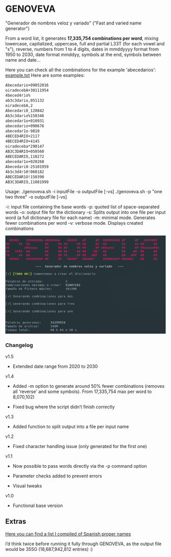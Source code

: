 # GENOVEVA

"Generador de nombres veloz y variado" ("Fast and varied name generator")

From a word list, it generates **17,335,754 combinations per word**, mixing lowercase, capitalized, uppercase, full and partial L33T (for each vowel and "s"), reverse, numbers from 1 to 4 digits, dates in mmddyyyy format from 1950 to 2030, date format mmddyy, symbols at the end, symbols between name and date...

Here you can check all the combinations for the example 'abecedarios':  
[example.txt](other_stuffs/ejemplo.txt) Here are some examples:

```
Abecedario+09052016
oiradecebA+30111954
4beced4rio%
ab3c3dario,051132
oiradecebA,2
Abecedari0_120842
Ab3c3dario%150346
abecedar1o+010931
abecedario+090676
abecedar1o-9810
4BECED4RIO+2117
4BECED4RIO+4145
oiradeceba*290147
AB3C3DARIO+050560
ABECEDARIO,110272
abecedar1o+020268
Abecedari0-25101959
4b3c3d4r10!060182
ABECEDAR1O!150390
AB3C3DARIO,11081999
```

Usage:
./genoveva.sh -i inputFile -o outputFile [-vs]
./genoveva.sh -p "one two three" -o outputFile [-vs]

-i: input file containing the base words
-p: quoted list of space-separated words
-o: output file for the dictionary
-s: Splits output into one file per input word
    (a full dictionary file for each name)
-m: minimal mode. Generates fewer combinations per word
-v: verbose mode. Displays created combinations




<p align="center">
 <img src="genoveva.png" />
</p>


### Changelog
v1.5

- Extended date range from 2020 to 2030

v1.4

- Added -m option to generate around 50% fewer combinations (removes all 'reverse' and some symbols). From 17,335,754 max per word to 8,070,102)

- Fixed bug where the script didn’t finish correctly

v1.3

- Added function to split output into a file per input name

v1.2

- Fixed character handling issue (only generated for the first one)

v1.1

- Now possible to pass words directly via the -p command option

- Parameter checks added to prevent errors

- Visual tweaks

v1.0

- Functional base version


## Extras
[Here you can find a list I compiled of Spanish proper names](othetr_stuffs/spanish_names.txt)

I’d think twice before running it fully through GENOVEVA, as the output file would be 355G (18,687,942,812 entries) :)